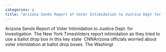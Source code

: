 ```yaml
---
categories: g
title: "Arizona Sends Report of Voter Intimidation to Justice Dept for Investigation  The New York Times"
---
```

Arizona Sends Report of Voter Intimidation to Justice Dept. for Investigation&nbsp;&nbsp;The New York TimesVoters report intimidation as they tried to use a ballot drop box in this key state&nbsp;&nbsp;CNNArizona officials worried about voter intimidation at ballot drop boxes&nbsp;&nbsp;The Washingt